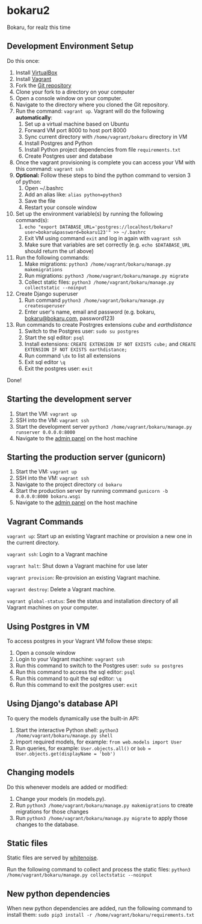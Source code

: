 bokaru2
=======
Bokaru, for realz this time

Development Environment Setup
-----------------------------
Do this once:

1. Install [VirtualBox](https://www.virtualbox.org/)
2. Install [Vagrant](https://www.vagrantup.com/)
3. Fork the [Git repository](https://github.com/metriclabs/bokaru2)
4. Clone your fork to a directory on your computer
5. Open a console window on your computer.
6. Navigate to the directory where you cloned the Git repository.
7. Run the command: `vagrant up`. Vagrant will do the following **automatically**:
    1. Set up a virtual machine based on Ubuntu
    2. Forward VM port 8000 to host port 8000
    3. Sync current directory with `/home/vagrant/bokaru` directory in VM
    4. Install Postgres and Python
    5. Install Python project dependencies from file `requirements.txt`
    6. Create Postgres user and database
8. Once the vagrant provisioning is complete you can access your VM with this command: `vagrant ssh`
9. **Optional:** Follow these steps to bind the python command to version 3 of python:
    1. Open ~/.bashrc
    2. Add an alias like: `alias python=python3`
    3. Save the file
    4. Restart your console window
10. Set up the environment variable(s) by running the following command(s):
    1. `echo "export DATABASE_URL='postgres://localhost/bokaru?user=bokaru&password=bokaru123'" >> ~/.bashrc`
    2. Exit VM using command `exit` and log in again with `vagrant ssh`
    3. Make sure that variables are set correctly (e.g. `echo $DATABASE_URL` should return the url above)
11. Run the following commands:
    1. Make migrations: `python3 /home/vagrant/bokaru/manage.py makemigrations`
    2. Run migrations: `python3 /home/vagrant/bokaru/manage.py migrate`
    3. Collect static files: `python3 /home/vagrant/bokaru/manage.py collectstatic --noinput`
12. Create Django superuser
    1. Run command `python3 /home/vagrant/bokaru/manage.py createsuperuser`
    2. Enter user's name, email and password (e.g. bokaru, bokaru@bokaru.com, password123)
13. Run commands to create Postrgres extensions _cube_ and _earthdistance_
    1. Switch to the Postgres user: `sudo su postgres`
    2. Start the sql editor: `psql`
    3. Install extensions: `CREATE EXTENSION IF NOT EXISTS cube;` and `CREATE EXTENSION IF NOT EXISTS earthdistance;`
    4. Run command `\dx` to list all extensions
    5. Exit sql editor `\q`
    6. Exit the postgres user: `exit`

Done!

Starting the development server
-------------------------------
1. Start the VM: `vagrant up`
2. SSH into the VM: `vagrant ssh`
3. Start the development server `python3 /home/vagrant/bokaru/manage.py runserver 0.0.0.0:8000`
4. Navigate to the [admin panel](http://localhost:8000/admin/) on the host machine

Starting the production server (gunicorn)
-----------------------------------------
1. Start the VM: `vagrant up`
2. SSH into the VM: `vagrant ssh`
3. Navigate to the project directory `cd bokaru`
4. Start the production server by running command `gunicorn -b 0.0.0.0:8000 bokaru.wsgi`
5. Navigate to the [admin panel](http://localhost:8000/admin/) on the host machine

Vagrant Commands
----------------
`vagrant up`: Start up an existing Vagrant machine or provision a new one in the current directory.

`vagrant ssh`: Login to a Vagrant machine

`vagrant halt`: Shut down a Vagrant machine for use later

`vagrant provision`: Re-provision an existing Vagrant machine.

`vagrant destroy`: Delete a Vagrant machine.

`vagrant global-status`: See the status and installation directory of all Vagrant machines on your computer.

Using Postgres in VM
--------------------
To access postgres in your Vagrant VM follow these steps:

1. Open a console window
2. Login to your Vagrant machine: `vagrant ssh`
3. Run this command to switch to the Postgres user: `sudo su postgres`
4. Run this command to access the sql editor: `psql`
5. Run this command to quit the sql editor: `\q`
6. Run this command to exit the postgres user: `exit`

Using Django's database API
---------------------------
To query the models dynamically use the built-in API:

1. Start the interactive Python shell: `python3 /home/vagrant/bokaru/manage.py shell`
2. Import required models, for example: `from web.models import User`
3. Run queries, for example: `User.objects.all()` or `bob = User.objects.get(displayName = 'bob')`

Changing models
---------------
Do this whenever models are added or modified:

1. Change your models (in models.py).
2. Run `python3 /home/vagrant/bokaru/manage.py makemigrations` to create migrations for those changes
3. Run `python3 /home/vagrant/bokaru/manage.py migrate` to apply those changes to the database.

Static files
------------
Static files are served by [whitenoise](http://whitenoise.evans.io/en/stable/index.html).

Run the following command to collect and process the static files: `python3 /home/vagrant/bokaru/manage.py collectstatic --noinput`

New python dependencies
-----------------------
When new python dependencies are added, run the following command to install them: `sudo pip3 install -r /home/vagrant/bokaru/requirements.txt`
